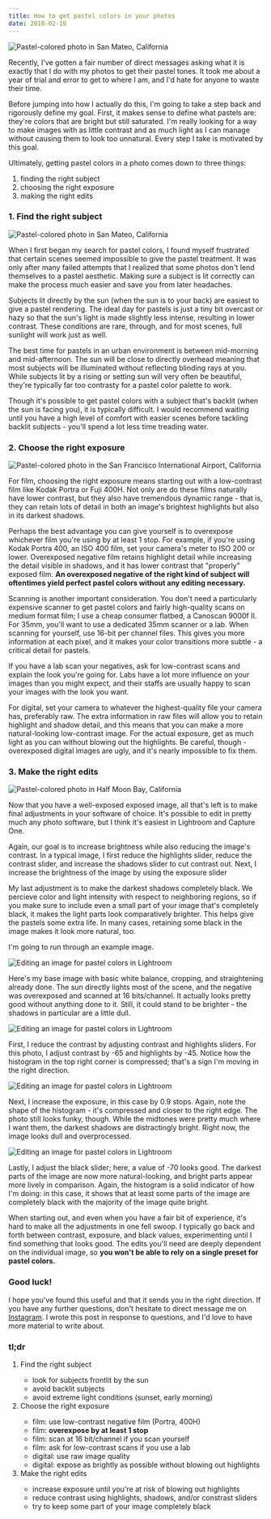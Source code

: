```yaml
---
title: How to get pastel colors in your photos
date: 2018-02-18
---
```


<img src="blog/how-to-get-pastel-colors-in-photos/01.jpg" alt="Pastel-colored photo in San Mateo, California"/>
<p>
  Recently, I've gotten a fair number of direct messages asking what it is exactly that I do with my 
  photos to get their pastel tones. It took me about a year of trial and error to get
  to where I am, and I'd hate for anyone to waste their time.
</p>
<p>
  Before jumping into how I actually do this, I'm going to take a step back and
  rigorously define my goal. First, it makes sense to define what pastels are: they're colors that are
  bright but still saturated. I'm really looking for a way to make images with as little contrast
  and as much light as I can manage without causing them to look too unnatural. Every step I take is
  motivated by this goal.
</p>
<p>
  Ultimately, getting pastel colors in a photo comes down to three things:
  <ol>
    <li>finding the right subject</li>
    <li>choosing the right exposure</li>
    <li>making the right edits</li>
  </ol>
</p>

<h3>1. Find the right subject</h3>
<img src="blog/how-to-get-pastel-colors-in-photos/02.jpg" alt="Pastel-colored photo in San Mateo, California"/>
<p>
  When I first began my search for pastel colors, I found myself frustrated that certain scenes seemed 
  impossible to give the pastel treatment. It was only after many failed attempts that
  I realized that some photos don't lend themselves to a pastel aesthetic. Making sure a subject is lit
  correctly can make the process much easier and save you from later headaches.
</p>
<p>
  Subjects lit directly by the sun (when the sun is to your back) are easiest to give a pastel rendering.
  The ideal day for pastels is just a tiny bit overcast or hazy so that the sun's light is made slightly less 
  intense, resulting in lower contrast. These conditions are rare, through, and for most scenes, 
  full sunlight will work just as well.
</p>
<p>
  The best time for pastels in an urban environment is between mid-morning and mid-afternoon. The sun will be close
  to directly overhead meaning that most subjects will be illuminated without reflecting blinding rays at you.
  While subjects lit by a rising or setting sun will very often be beautiful, they're typically far
  too contrasty for a pastel color palette to work.
</p>
<p>
  Though it's possible to get pastel colors with a subject that's backlit (when the sun is facing you), 
  it is typically difficult. I would recommend waiting until you have a high level of comfort 
  with easier scenes before tackling backlit subjects - you'll spend a lot less time treading water.
</p>


<h3>2. Choose the right exposure</h3>
<img src="blog/how-to-get-pastel-colors-in-photos/03.jpg" alt="Pastel-colored photo in the San Francisco International Airport, California"/>
<p>
  For film, choosing the right exposure means starting out with a low-contrast film like Kodak Portra or Fuji 400H. Not only 
  are do these films naturally have lower contrast, but they also have tremendous dynamic range - that is, 
  they can retain lots of detail in both an image's brightest highlights but also in its darkest 
  shadows.
</p>
<p>
  Perhaps the best advantage you can give yourself is to overexpose whichever film you're using by at least 1 stop.
  For example, if you're using Kodak Portra 400, an ISO 400 film, set your camera's meter to ISO 200 or lower.
  Overexposed negative film retains highlight detail while increasing the detail visible in shadows, and it has lower contrast
  that "properly" exposed film. <b>An overexposed negative of the right kind of subject will oftentimes yield
  perfect pastel colors without any editing necessary.</b>
</p>
<p>
  Scanning is another important consideration. You don't need a particularly expensive scanner to get pastel colors
  and fairly high-quality scans on medium format film; I use a cheap consumer flatbed, a Canoscan 9000f II. For 35mm, you'll
  want to use a dedicated 35mm scanner or a lab. When scanning for yourself,
  use 16-bit per channel files. This gives you more information at each pixel, and it makes your color transitions
  more subtle - a critical detail for pastels. 
</p>
<p>
  If you have a lab scan your negatives, ask for low-contrast scans and explain the look you're going for. 
  Labs have a lot more influence on your images than you might expect, and their staffs are usually happy to
  scan your images with the look you want.        
</p>
<p>
  For digital, set your camera to whatever the highest-quality file your camera has, preferably raw. The extra
  information in raw files will allow you to retain highlight and shadow detail, and this means
  that you can make a more natural-looking low-contrast image. For the actual exposure, get as much light as you can
  without blowing out the highlights. Be careful, though - overexposed digital images are ugly, and it's nearly
  impossible to fix them.
</p>

<h3>3. Make the right edits</h3>
<img src="blog/how-to-get-pastel-colors-in-photos/04.jpg"  alt="Pastel-colored photo in Half Moon Bay, California"/>
<p>
  Now that you have a well-exposed exposed image, all that's left is to
  make final adjustments in your software of choice. It's possible to edit in pretty much
  any photo software, but I think it's easiest in Lightroom and Capture One.
</p> 
<p>
  Again, our goal is to increase brightness while also reducing the image's contrast. In a typical image,
  I first reduce the highlights slider, reduce the contrast slider, and increase the shadows slider to cut contrast out.
  Next, I increase the brightness of the image by using the exposure slider
</p>
<p>
  My last adjustment is to make the darkest shadows completely black. We percieve color and
  light intensity with respect to neighboring regions, so if you make sure to include even a small part of your image
  that's completely black, it makes the light parts look comparatively brighter. This helps give the pastels
  some extra life. In many cases, retaining some black in the image makes it look more natural, too.
</p>
<p>
  I'm going to run through an example image.
</p>
<img src="blog/how-to-get-pastel-colors-in-photos/pastel-lightroom-01.jpg" alt="Editing an image for pastel colors in Lightroom"/>
<p>
  Here's my base image with basic white balance, cropping, and straightening already done. The sun 
  directly lights most of the scene, and the negative was overexposed and scanned at 16 bits/channel. It actually 
  looks pretty good without anything done to it. Still, it could stand to be brighter - the shadows in
  particular are a little dull.
</p>
<img src="blog/how-to-get-pastel-colors-in-photos/pastel-lightroom-02.jpg" alt="Editing an image for pastel colors in Lightroom"/>
<p>
  First, I reduce the contrast by adjusting contrast and highlights sliders. For this photo, I adjust contrast by -65 and 
  highlights by -45. Notice how the histogram in the
  top right corner is compressed; that's a sign I'm moving in the right direction.
</p>
<img src="blog/how-to-get-pastel-colors-in-photos/pastel-lightroom-03.jpg" alt="Editing an image for pastel colors in Lightroom"/>
<p>
  Next, I increase the exposure, in this case by 0.9 stops. Again, note the shape of the histogram - it's compressed and
  closer to the right edge. The photo still looks funky, though. While the midtones were pretty much where I want them,
  the darkest shadows are distractingly bright. Right now, the image looks dull and overprocessed.
</p>
<img src="blog/how-to-get-pastel-colors-in-photos/pastel-lightroom-04.jpg" alt="Editing an image for pastel colors in Lightroom"/>
<p>
  Lastly, I adjust the black slider; here, a value of -70 looks good. The darkest parts of the image are now more natural-looking,
  and bright parts appear more lively in comparison. Again, the histogram is a solid indicator of how I'm doing:
  in this case, it shows that at least some parts of the image are completely black with the majority of the image quite bright.
</p>
<p>
  When starting out, and even when you have a fair bit of experience, it's hard to make all the adjustments in one fell
  swoop. I typically go back and forth between contrast, exposure, and black values, experimenting until I find
  something that looks good. The edits you'll need are deeply dependent on the individual image,
  so <b>you won't be able to rely on a single preset for pastel colors.</b>
</p>


<h3>Good luck!</h3>
<p>
  I hope you've found this useful and that it sends you in the right direction. If you have any further questions, 
  don't hesitate to direct message me on  <a href="https://instagram.com/echevarria.io">Instagram</a>. I wrote 
  this post in response to questions, and I'd love to have more material to write about.
</p>

<h3>tl;dr</h3>
<ol>
  <li>Find the right subject</li>
  <ul>
    <li>look for subjects frontlit by the sun</li>
    <li>avoid backlit subjects</li>
    <li>avoid extreme light conditions (sunset, early morning)</li>
  </ul>
  <li>Choose the right exposure</li>
  <ul>
    <li>film: use low-contrast negative film (Portra,  400H)</li>
    <li>film: <b>overexpose by at least 1 stop</b></li>
    <li>film: scan at 16 bit/channel if you scan yourself</li>
    <li>film: ask for low-contrast scans if you use a lab</li>
    <li>digital: use raw image quality</li>
    <li>digital: expose as brightly as possible without blowing out highlights</li>
  </ul>
  <li>Make the right edits</li>
  <ul>
    <li>increase exposure until you're at risk of blowing out highlights</li>
    <li>reduce contrast using highlights, shadows, and/or constrast sliders</li>
    <li>try to keep some part of your image completely black</li>
  </ul>
</ol>
